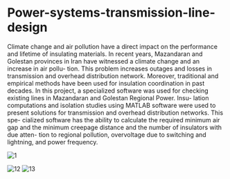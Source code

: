 # Power-systems-transmission-line-design
Climate change and air pollution have a direct impact on the performance
and lifetime of insulating materials. In recent years, Mazandaran and Golestan
provinces in Iran have witnessed a climate change and an increase in air pollu-
tion. This problem increases outages and losses in transmission and overhead
distribution network. Moreover, traditional and empirical methods have been
used for insulation coordination in past decades. In this project, a specialized software was used
for checking existing lines in Mazandaran and Golestan Regional Power. Insu-
lation computations and isolation studies using MATLAB software were used to
present solutions for transmission and overhead distribution networks. This spe-
cialized software has the ability to calculate the required minimum air gap and
the minimum creepage distance and the number of insulators with due atten-
tion to regional pollution, overvoltage due to switching and lightning, and power
frequency.

![1](https://user-images.githubusercontent.com/66491004/201238150-4be6c0fe-3115-4089-b676-ba1f589455ce.png)

![12](https://user-images.githubusercontent.com/66491004/201238156-51b60e11-93ce-41e2-a2eb-1a73823b8138.png)
![13](https://user-images.githubusercontent.com/66491004/201238160-646dbed1-47aa-4677-85ef-ea509549307e.png)
